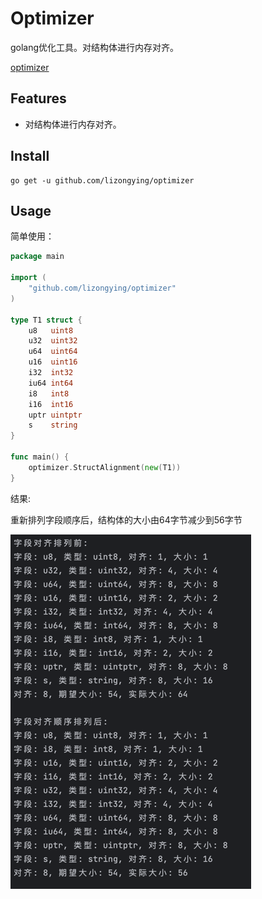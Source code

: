 # Optimizer

golang优化工具。对结构体进行内存对齐。

[optimizer](https://github.com/lizongying/optimizer)

## Features

* 对结构体进行内存对齐。

## Install

```shell
go get -u github.com/lizongying/optimizer
```

## Usage

简单使用：

```go
package main

import (
	"github.com/lizongying/optimizer"
)

type T1 struct {
	u8   uint8
	u32  uint32
	u64  uint64
	u16  uint16
	i32  int32
	iu64 int64
	i8   int8
	i16  int16
	uptr uintptr
	s    string
}

func main() {
	optimizer.StructAlignment(new(T1))
}
```

结果:

重新排列字段顺序后，结构体的大小由64字节减少到56字节

![结果](./screenshot/img.png)




